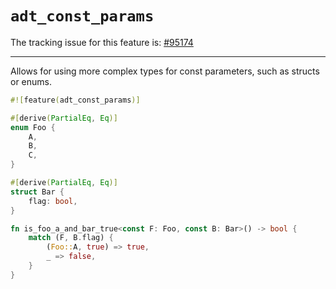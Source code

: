 # `adt_const_params`

The tracking issue for this feature is: [#95174]

[#95174]: https://github.com/rust-lang/rust/issues/95174

------------------------

Allows for using more complex types for const parameters, such as structs or enums.

```rust
#![feature(adt_const_params)]

#[derive(PartialEq, Eq)]
enum Foo {
    A,
    B,
    C,
}

#[derive(PartialEq, Eq)]
struct Bar {
    flag: bool,
}

fn is_foo_a_and_bar_true<const F: Foo, const B: Bar>() -> bool {
    match (F, B.flag) {
        (Foo::A, true) => true,
        _ => false,
    }
}
```
